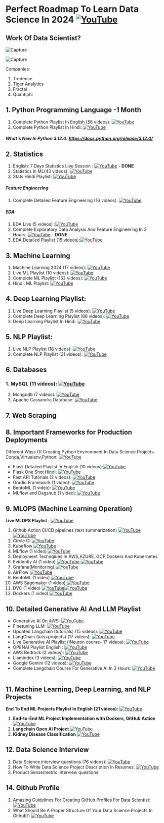 # Perfect Roadmap To Learn Data Science In 2024 [![YouTube](https://img.shields.io/badge/YouTube-Video-red)](https://youtu.be/N7RU6W4hAMI)

## Work Of Data Scientist?
![Capture](https://user-images.githubusercontent.com/20041231/211718743-d6604ff7-8828-422b-9b60-ec156cdaf054.JPG)

![Capture](https://user-images.githubusercontent.com/20041231/211718788-8d71ca8c-430a-4dbe-98f2-c66da015ac6e.JPG)

Companies:
1. Tredence
2. Tiger Analytics
3. Fractal
4. Quantiphi

## 1. Python Programming Language -1 Month
1. Complete Python Playlist In English (58 videos): [![YouTube](https://img.shields.io/badge/YouTube-Video-red)](https://www.youtube.com/watch?v=bPrmA1SEN2k&list=PLZoTAELRMXVNUL99R4bDlVYsncUNvwUBB)
2. Complete Python Playlist In Hindi:   [![YouTube](https://img.shields.io/badge/YouTube-Video-red)](https://www.youtube.com/watch?v=MJd9d9Mpxg0&list=PLTDARY42LDV4qqiJd1Z1tShm3mp9-rP4v)

##### What's New In Python 3.12.0: https://docs.python.org/release/3.12.0/

## 2. Statistics
1. English: 7 Days Statistics Live Session : [![YouTube](https://img.shields.io/badge/YouTube-Video-red)](https://www.youtube.com/playlist?list=PLZoTAELRMXVMgtxAboeAx-D9qbnY94Yay) - **DONE**
2. Statistics in ML(43 videos): [![YouTube](https://img.shields.io/badge/YouTube-Video-red)](https://www.youtube.com/watch?v=zRUliXuwJCQ&list=PLZoTAELRMXVMhVyr3Ri9IQ-t5QPBtxzJO)
3. Stats Hindi Playlist: [![YouTube](https://img.shields.io/badge/YouTube-Video-red)](https://www.youtube.com/watch?v=7y3XckjaVOw&list=PLTDARY42LDV6YHSRo669_uDDGmUEmQnDJ)

##### Feature Engineering
1. Complete Detailed Feature Engineering (16 videos): [![YouTube](https://img.shields.io/badge/YouTube-Video-red)](https://www.youtube.com/playlist?list=PLZoTAELRMXVPwYGE2PXD3x0bfKnR0cJjN)

##### EDA
1. EDA Live (5 videos) :[![YouTube](https://img.shields.io/badge/YouTube-Video-red)](https://www.youtube.com/playlist?list=PLZoTAELRMXVPzj1D0i_6ajJ6gyD22b3jh)
2. Complete Exploratory Data Analysis And Feature Engineering In 3 Hours: [![YouTube](https://img.shields.io/badge/YouTube-Video-red)](https://youtu.be/fHFOANOHwh8?si=Im6GE5kjHmKiX3cv) - **DONE**
3. EDA Detailed Playlist (15 videos):[![YouTube](https://img.shields.io/badge/YouTube-Video-red)](https://youtube.com/playlist?list=PLZoTAELRMXVPQyArDHyQVjQxjj_YmEuO9&si=Pyxh9jkiDGUK4FOi)

## 3. Machine Learning
1. Machine Learning 2024 (17 videos): [![YouTube](https://img.shields.io/badge/YouTube-Video-red)](https://youtube.com/playlist?list=PLZoTAELRMXVPMbdMTjwolBI0cJcvASePD&si=kKMDj5-e7_9ID8VI) 
2. Live ML Playlist (10 videos): [![YouTube](https://img.shields.io/badge/YouTube-Video-red)](https://www.youtube.com/playlist?list=PLZoTAELRMXVPjaAzURB77Kz0YXxj65tYz)
3. Complete ML Playlist (153 videos): [![YouTube](https://img.shields.io/badge/YouTube-Video-red)](https://www.youtube.com/watch?v=bPrmA1SEN2k&list=PLZoTAELRMXVPBTrWtJkn3wWQxZkmTXGwe)
4. Hindi: ML Playlist: [![YouTube](https://img.shields.io/badge/YouTube-Video-red)](https://www.youtube.com/watch?v=7uwa9aPbBRU&list=PLTDARY42LDV7WGmlzZtY-w9pemyPrKNUZ)

## 4. Deep Learning Playlist:
1. Live Deep Learning Playlist (5 videos): [![YouTube](https://img.shields.io/badge/YouTube-Video-red)](https://www.youtube.com/playlist?list=PLZoTAELRMXVPiyueAqA_eQnsycC_DSBns)
2. Complete Deep Learning Playlist (88 videos): [![YouTube](https://img.shields.io/badge/YouTube-Video-red)](https://www.youtube.com/watch?v=YFNKnUhm_-s&list=PLZoTAELRMXVPGU70ZGsckrMdr0FteeRUi)
3. Deep Learning Playlist In Hindi: [![YouTube](https://img.shields.io/badge/YouTube-Video-red)](https://www.youtube.com/watch?v=SlbbvhO3jKY&list=PLTDARY42LDV4Ic6ZPHIh_CdlPwkKDJmpk)

## 5. NLP Playlist:
1. Live NLP Playlist (18 videos): [![YouTube](https://img.shields.io/badge/YouTube-Video-red)](https://www.youtube.com/playlist?list=PLZoTAELRMXVNNrHSKv36Lr3_156yCo6Nn)
2. Complete NLP Playlist (31 videos): [![YouTube](https://img.shields.io/badge/YouTube-Video-red)](https://www.youtube.com/watch?v=fM4qTMfCoak&list=PLZoTAELRMXVMdJ5sqbCK2LiM0HhQVWNzm)

## 6. Databases
### 1. MySQL (11 videos): [![YouTube](https://img.shields.io/badge/YouTube-Video-red)](https://www.youtube.com/playlist?list=PLZoTAELRMXVNMRWlVf0bDDSxNEn38u9Cl)
2. Mongodb (7 videos): [![YouTube](https://img.shields.io/badge/YouTube-Video-red)](https://www.youtube.com/watch?v=magzEfYqIos&list=PLZoTAELRMXVN_8zzsevm1bm6G-plsiO1I)
3. Apache Cassandra Database: [![YouTube](https://img.shields.io/badge/documentaion-link-green)](https://cassandra.apache.org/_/index.html )

## 7. Web Scraping

## 8. Important Frameworks for Production Deployments<br>
Different Ways Of Creating Python Environment In Data Science Projects- Conda,Virtualenv,Python: [![YouTube](https://img.shields.io/badge/YouTube-Video-red)](https://youtu.be/bf7pCxj6mEg?si=Vv8WWFsvqSKFXy8Z)
- Flask Detailed Playlist In English (10 videos):[![YouTube](https://img.shields.io/badge/YouTube-Video-red)](https://www.youtube.com/watch?v=4L_xAWDRs7w&list=PLZoTAELRMXVPBaLN3e-uoVRR9hlRFRfUc)
- Flask One Shot Hindi: [![YouTube](https://img.shields.io/badge/YouTube-Video-red)](https://www.youtube.com/watch?v=KF-rDqQfqz0)
- Fast API Tutorials (2 videos): [![YouTube](https://img.shields.io/badge/YouTube-Video-red)](https://www.youtube.com/watch?v=WU65u9d-97c&list=PLZoTAELRMXVPgsojPOHF9i0u2L83-m9P7)
- Gradio Framework (1 video): [![YouTube](https://img.shields.io/badge/YouTube-Video-red)](https://www.youtube.com/watch?v=wruyZWre2sM)
- BentoML (1 video): [![YouTube](https://img.shields.io/badge/YouTube-Video-red)](https://www.youtube.com/watch?v=i_FtfdOKa2M)
- MLflow and Dagshub (1 video): [![YouTube](https://img.shields.io/badge/YouTube-Video-red)](https://www.youtube.com/watch?v=qdcHHrsXA48)

## 9. MLOPS (Machine Learning Operation)
**Live MLOPS Playlist** : [![YouTube](https://img.shields.io/badge/YouTube-Video-red)](https://www.youtube.com/playlist?list=PLZoTAELRMXVOk1pRcOCaG5xtXxgMalpIe)
1. Github Action CI/CD pipelines (text summarization) [![YouTube](https://img.shields.io/badge/documentation-link-green)](https://github.com/features/actions) [![YouTube](https://img.shields.io/badge/YouTube-Video-red)](https://www.youtube.com/watch?v=p7V4Aa7qEpw&list=PLZoTAELRMXVOjQdyqlCmOtq1nZnSsWvag&index=3)
2. Circle CI [![YouTube](https://img.shields.io/badge/documentation-link-green)](https://circleci.com/docs/)
3. Kubeflow [![YouTube](https://img.shields.io/badge/documentation-link-green)](https://www.kubeflow.org/docs/)
4. MLflow (1 video) [![YouTube](https://img.shields.io/badge/documentation-link-green)](https://mlflow.org/docs/latest/index.html)
5. Deployment Technqiues In AWS,AZURE, GCP,Dockers And Kubernetes 
6. Evidently AI (1 video) [![YouTube](https://img.shields.io/badge/documentation-link-green)](https://www.evidentlyai.com/) [![YouTube](https://img.shields.io/badge/YouTube-Video-red)](https://www.youtube.com/watch?v=cgc3dSEAel0)
7. Grafana(Monitoring) [![YouTube](https://img.shields.io/badge/documentation-link-green)](https://grafana.com/)
8. AirFlow [![YouTube](https://img.shields.io/badge/documentation-link-green)](https://airflow.apache.org/)
9. BentoML (1 video) [![YouTube](https://img.shields.io/badge/YouTube-Video-red)](https://www.youtube.com/watch?v=i_FtfdOKa2M)
10. AWS Sagemaker (1 video)  [![YouTube](https://img.shields.io/badge/YouTube-Video-red)](https://www.youtube.com/watch?v=Le-A72NjaWs&list=PLZoTAELRMXVPS-dOaVbAux22vzqdgoGhG&index=16)
11. DVC (1 video) [![YouTube](https://img.shields.io/badge/documentation-link-green)](https://dvc.org/)[![YouTube](https://img.shields.io/badge/YouTube-Video-red)](https://www.youtube.com/watch?v=mHQPzVse2oA)
12. Dockers (1 video) [![YouTube](https://img.shields.io/badge/YouTube-Video-red)](https://www.youtube.com/watch?v=8vmKtS8W7IQ)

## 10. Detailed Generative AI And LLM Playlist
- Generative AI On AWS: [![YouTube](https://img.shields.io/badge/YouTube-Video-red)](https://youtube.com/playlist?list=PLZoTAELRMXVP5zpBfH7pab4aB1LbmCM1z&si=GT8AvvgWXObKnSNZ) 
- Finetuning LLM: [![YouTube](https://img.shields.io/badge/YouTube-Video-red)](https://youtube.com/playlist?list=PLZoTAELRMXVN9VbAx5I2VvloTtYmlApe3&si=zGpRyC02rGoG6_SY)
- Updated Langchain (tutorials) (15 videos): [![YouTube](https://img.shields.io/badge/YouTube-Video-red)](https://www.youtube.com/playlist?list=PLZoTAELRMXVOQPRG7VAuHL--y97opD5GQ)
- LangChain (tuts+projects) (17 videos): [![YouTube](https://img.shields.io/badge/YouTube-Video-red)](https://www.youtube.com/playlist?list=PLZoTAELRMXVORE4VF7WQ_fAl0L1Gljtar)
- Live Generative AI Playlist (iNeuron course- 17 videos): [![YouTube](https://img.shields.io/badge/YouTube-Video-red)](https://www.youtube.com/watch?v=ajWheP8ZD70&list=PLmQAMKHKeLZ-iTT-E2kK9uePrJ1Xua9VL)
- OPENAI Playlist English : [![YouTube](https://img.shields.io/badge/YouTube-Video-red)](https://www.youtube.com/watch?v=CbpsDMwFG2g&list=PLZoTAELRMXVMTWGW9iS45ZTcMsntos6VO)
- AWS Bedrock (2 videos): [![YouTube](https://img.shields.io/badge/YouTube-Video-red)](https://www.youtube.com/playlist?list=PLZoTAELRMXVP8-wzKPtrRST3jNCprvMZj)
- Llamindex (3 videos): [![YouTube](https://img.shields.io/badge/YouTube-Video-red)](https://www.youtube.com/playlist?list=PLZoTAELRMXVNOWh1SDXt5NFujQMOt-CWy)
- Google Gemini (12 videos): [![YouTube](https://img.shields.io/badge/YouTube-Video-red)](https://www.youtube.com/playlist?list=PLZoTAELRMXVNbDmGZlcgCA3a8mRQp5axb)
- Complete Langchain Course For Generative AI In 3 Hours: [![YouTube](https://img.shields.io/badge/YouTube-Video-red)](https://www.youtube.com/watch?v=swCPic00c30&ab_channel=KrishNaik)<br><br>

## 11. Machine Learning, Deep Learning, and NLP Projects
**End To End ML Projects Playlist In English (21 videos):** [![YouTube](https://img.shields.io/badge/YouTube-Video-red)](https://www.youtube.com/playlist?list=PLZoTAELRMXVPS-dOaVbAux22vzqdgoGhG)
1. **End-to-End ML Project Implementation with Dockers, GitHub Action** [![YouTube](https://img.shields.io/badge/YouTube-Video-red)](https://www.youtube.com/watch?v=MJ1vWb1rGwM)
2. **Langchain Open AI Project** [![YouTube](https://img.shields.io/badge/YouTube-Video-red)](https://www.youtube.com/watch?v=_FpT1cwcSLg&list=PLZoTAELRMXVORE4VF7WQ_fAl0L1Gljtar)
3. **Kidney Disease Classification** [![YouTube](https://img.shields.io/badge/YouTube-Video-red)](https://www.youtube.com/watch?v=86BKEv0X2xU)

## 12. Data Science Interview
1. Data Science interview questions (76 videos): [![YouTube](https://img.shields.io/badge/YouTube-Video-red)](https://youtube.com/playlist?list=PLZoTAELRMXVPkl7oRvzyNnyj1HS4wt2K-&si=FnzzCeNW2Aj6TK6V)
2. How To Write Data Science Project Description In Resumes: [![YouTube](https://img.shields.io/badge/YouTube-Video-red)](https://youtu.be/qV72ZATVzDQ?si=d_-gv9jzU0jPBX4k)
3. Product Sense/metric interview questions

## 14. Github Profile
1. Amazing Guidelines For Creating GitHub Profiles For Data Scientist: [![YouTube](https://img.shields.io/badge/YouTube-Video-red)](https://youtu.be/HZFDFWShk4I?si=pKJO0yMrLbV3yhyr)
2. What Should Be A Proper Structure Of Your Data Science Projects In Github?: [![YouTube](https://img.shields.io/badge/YouTube-Video-red)](https://youtu.be/QAVrSm-NiBo?si=He7YDy86pn2miIwt)
